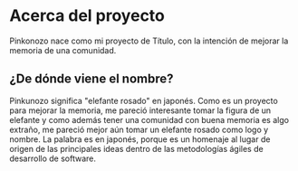# Acerca del proyecto
Pinkonozo nace como mi proyecto de Título, con la intención de mejorar la memoria de una comunidad.
## ¿De dónde viene el nombre?
Pinkunozo significa "elefante rosado" en japonés.
Como es un proyecto para mejorar la memoria, me pareció interesante tomar la figura de un elefante y como además tener una comunidad con buena memoria es algo extraño, me pareció mejor aún tomar un elefante rosado como logo y nombre.
La palabra es en japonés, porque es un homenaje al lugar de origen de las principales ideas dentro de las metodologías ágiles de desarrollo de software.
